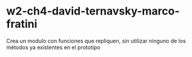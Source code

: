 # w2-ch4-david-ternavsky-marco-fratini

Crea un modulo con funciones que repliquen, sin utilizar ninguno de los métodos ya existentes en el prototipo
